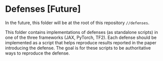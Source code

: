 # Defenses [Future]

In the future, this folder will be at the root of this repository `//defenses`.

This folder contains implementations of defenses (as standalone scripts) in one
of the three frameworks (JAX, PyTorch, TF2). Each defense should be implemented
as a script that helps reproduce results reported in the paper introducing the
defense. The goal is for these scripts to be authoritative ways to reproduce
the defense. 
